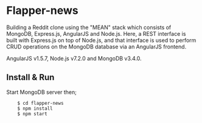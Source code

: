 # Flapper-news

Building a Reddit clone using the "MEAN" stack which consists of MongoDB, Express.js, AngularJS and Node.js. Here,
a REST interface is built with Express.js on top of Node.js, and that interface is used to perform CRUD operations on
the MongoDB database via an AngularJS frontend.

AngularJS v1.5.7, Node.js v7.2.0 and MongoDB v3.4.0.

## Install & Run
        
  Start MongoDB server then;
  
        $ cd flapper-news
        $ npm install
        $ npm start